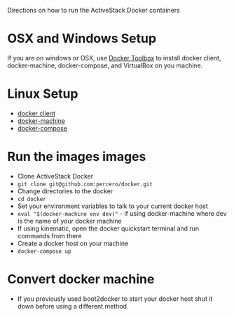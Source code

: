 Directions on how to run the ActiveStack Docker containers

# OSX and Windows Setup
 If you are on windows or OSX, use [Docker Toolbox](https://www.docker.com/toolbox) to install docker client, docker-machine, docker-compose, and VirtualBox on you machine.

# Linux Setup
 * [docker client](https://docs.docker.com/installation)
 * [docker-machine](https://docs.docker.com/machine/install-machine)
 * [docker-compose](https://docs.docker.com/compose/install)

# Run the images images
* Clone ActiveStack Docker
 * `git clone git@github.com:percero/docker.git`
* Change directories to the docker
 * `cd docker`
* Set your environment variables to talk to your current docker host
 * `eval "$(docker-machine env dev)"` - if using docker-machine where dev is the name of your docker machine
 * If using kinematic, open the docker quickstart terminal and run commands from there
* Create a docker host on your machine
 * `docker-compose up`

# Convert docker machine
* If you previously used boot2docker to start your docker host shut it down before using a different method.
